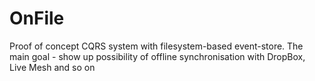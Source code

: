 OnFile
=============

Proof of concept CQRS system with filesystem-based event-store. The main goal - show up possibility of offline synchronisation with DropBox, Live Mesh and so on